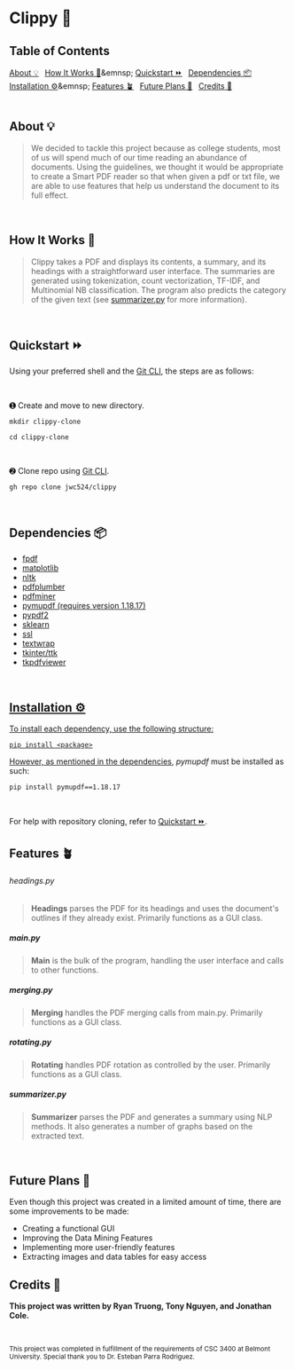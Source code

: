 <h1>Clippy 🔎 </h3>


<h2 id="contents">Table of Contents</h2>
<span><a href=#about>About 💡</a>&ensp;</span>
<span><a href=#how>How It Works 📖</a>&emnsp;</span>
<span><a href=#quickstart>Quickstart ⏩</a>&ensp;</span>
<span><a href=#dependencies>Dependencies 📦</a>&ensp;</span>
<span><a href=#installation>Installation ⚙️</a>&emnsp;</span>
<span><a href=#features>Features 🪴</a>&ensp;</span>
<span><a href=#features>Future Plans 🔮</a>&ensp;</span>
<span><a href=#features>Credits 📜</a>&ensp;</span>

<br>
<br>
<h2 id=about>About 💡</h2>

> We decided to tackle this project because as college students, most of us will spend much of our time reading an abundance of documents. Using the guidelines, we thought it would be appropriate to create a Smart PDF reader so that when given a pdf or txt file, we are able to use features that help us understand the document to its full effect.

<br>

<h2 id=how>How It Works 📖</h2>

> Clippy takes a PDF and displays its contents, a summary, and its headings with a straightforward user interface.
> The summaries are generated using tokenization, count vectorization, TF-IDF, and Multinomial NB classification.
> The program also predicts the category of the given text
> (see [summarizer.py](https://github.com/jwc524/CLIPPY/blob/master/reader/summarizer.py) for more information).

<br>

<h2 id=quickstart>Quickstart ⏩</h2>

Using your preferred shell and the [Git CLI](https://cli.github.com/), the steps are as follows:

<br>

➊ Create and move to new directory.

```
mkdir clippy-clone
```

```
cd clippy-clone
```

<br>

➋ Clone repo using [Git CLI](https://cli.github.com/).

```
gh repo clone jwc524/clippy
```

<br>

<h2 id=dependencies>Dependencies 📦 </h2>
<ul>
  <li><a href=https://pypi.org/project/fpdf/ target="_blank" rel="noopener noreferrer" >fpdf</li>
  <li><a href=https://pypi.org/project/matplotlib/ target="_blank" rel="noopener noreferrer" >matplotlib</li>
  <li><a href=https://pypi.org/project/nltk/ target="_blank" rel="noopener noreferrer" >nltk</li>
  <li><a href=https://github.com/jsvine/pdfplumber/ target="_blank" rel="noopener noreferrer" >pdfplumber</li>
  <li><a href=https://pypi.org/project/pdfminer/ target="_blank" rel="noopener noreferrer" >pdfminer</li>
  <li><a href=https://pypi.org/project/PyMuPDF target="_blank" rel="noopener noreferrer" >pymupdf (requires version 1.18.17)</li>
  <li><a href=https://pypi.org/project/PyPDF2/ target="_blank" rel="noopener noreferrer" >pypdf2</li>
  <li><a href=https://pypi.org/project/sklearn/ target="_blank" rel="noopener noreferrer" >sklearn</li>
  <li><a href=https://pypi.org/project/ssl/>ssl</li>
  <li><a href=https://docs.python.org/3/library/textwrap.html>textwrap</li>
  <li><a href=https://docs.python.org/3/library/tkinter.html/ target="_blank" rel="noopener noreferrer"/>tkinter/ttk</li>
  <li><a href=https://pypi.org/project/tkPDFViewer/ target="_blank" rel="noopener noreferrer">tkpdfviewer</li>
</ul>

<br>

<h2 id=installation>Installation ⚙️ </h4>
<p>To install each dependency, use the following structure:</p>

```
pip install <package>
```

However, as mentioned in the [dependencies](#dependencies), *pymupdf* must be installed as such:

```
pip install pymupdf==1.18.17
```

<br>

For help with repository cloning, refer to [Quickstart ⏩](#quickstart).

<h2 id=features>Features 🪴 </h3>
<h6 id=headings>headings.py</h6>

> **Headings** parses the PDF for its headings and uses the document's outlines if they already exist. Primarily functions as a GUI class.

<h5 id=main>main.py</h5>

> **Main** is the bulk of the program, handling the user interface and calls to other functions.

<h5 id=merging>merging.py</h5>

> **Merging** handles the PDF merging calls from main.py. Primarily functions as a GUI class.

<h5 id=rotating>rotating.py</h5>

> **Rotating** handles PDF rotation as controlled by the user. Primarily functions as a GUI class.

<h5 id=summarizer>summarizer.py</h5>

> **Summarizer** parses the PDF and generates a summary using NLP methods. It also generates a number of graphs based on the extracted text.

<br>

<h2 id=future>Future Plans 🔮</h2>

Even though this project was created in a limited amount of time, there are some improvements to be made:
+ Creating a functional GUI
+ Improving the Data Mining Features
+ Implementing more user-friendly features
+ Extracting images and data tables for easy access

<h2 id=credits>Credits 📜</h2>

**This project was written by Ryan Truong, Tony Nguyen, and Jonathan Cole.**

<br>

<sub>This project was completed in fulfillment of the requirements of CSC 3400 at Belmont University. Special thank you to Dr. Esteban Parra Rodriguez.</sub>
